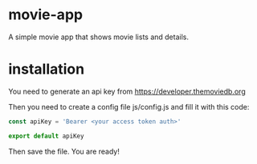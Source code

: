 # movie-app
A simple movie app that shows movie lists and details. 

# installation

You need to generate an api key from https://developer.themoviedb.org

Then you need to create a config file js/config.js  and fill it with this code: 

```javascript
const apiKey = 'Bearer <your access token auth>'

export default apiKey
```
Then save the file. 
You are ready!

